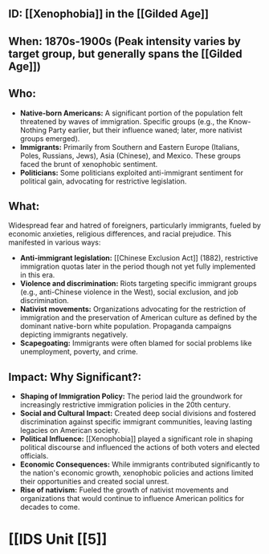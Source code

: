 ## ID: [[Xenophobia]] in the [[Gilded Age]]

## When: 1870s-1900s (Peak intensity varies by target group, but generally spans the [[Gilded Age]])

## Who:
* **Native-born Americans:**  A significant portion of the population felt threatened by waves of immigration.  Specific groups (e.g., the Know-Nothing Party earlier, but their influence waned; later, more nativist groups emerged).
* **Immigrants:** Primarily from Southern and Eastern Europe (Italians, Poles, Russians, Jews), Asia (Chinese), and Mexico. These groups faced the brunt of xenophobic sentiment.
* **Politicians:** Some politicians exploited anti-immigrant sentiment for political gain, advocating for restrictive legislation.


## What:
Widespread fear and hatred of foreigners, particularly immigrants, fueled by economic anxieties, religious differences, and racial prejudice.  This manifested in various ways:

* **Anti-immigrant legislation:** [[Chinese Exclusion Act]] (1882), restrictive immigration quotas later in the period though not yet fully implemented in this era.
* **Violence and discrimination:** Riots targeting specific immigrant groups (e.g., anti-Chinese violence in the West), social exclusion, and job discrimination.
* **Nativist movements:** Organizations advocating for the restriction of immigration and the preservation of American culture as defined by the dominant native-born white population. Propaganda campaigns depicting immigrants negatively.
* **Scapegoating:** Immigrants were often blamed for social problems like unemployment, poverty, and crime.


## Impact: Why Significant?:
* **Shaping of Immigration Policy:**  The period laid the groundwork for increasingly restrictive immigration policies in the 20th century.
* **Social and Cultural Impact:** Created deep social divisions and fostered discrimination against specific immigrant communities, leaving lasting legacies on American society.
* **Political Influence:** [[Xenophobia]] played a significant role in shaping political discourse and influenced the actions of both voters and elected officials.
* **Economic Consequences:** While immigrants contributed significantly to the nation's economic growth,  xenophobic policies and actions limited their opportunities and created social unrest.
* **Rise of nativism:** Fueled the growth of nativist movements and organizations that would continue to influence American politics for decades to come.

# [[IDS Unit [[5]]